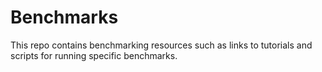 # Benchmarks

This repo contains benchmarking resources such as links to tutorials and
scripts for running specific benchmarks.
